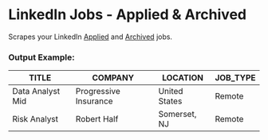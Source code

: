 # LinkedIn Jobs - Applied & Archived
Scrapes your LinkedIn [Applied](https://www.linkedin.com/my-items/saved-jobs/?cardType=APPLIED) and [Archived](https://www.linkedin.com/my-items/saved-jobs/?cardType=ARCHIVED) jobs.


### Output Example:
| TITLE  | COMPANY | LOCATION | JOB_TYPE |
| ------------- | ------------- | ------------- | ------------- |
| Data Analyst Mid | Progressive Insurance | United States | Remote |
| Risk Analyst | Robert Half | Somerset, NJ | Remote |
